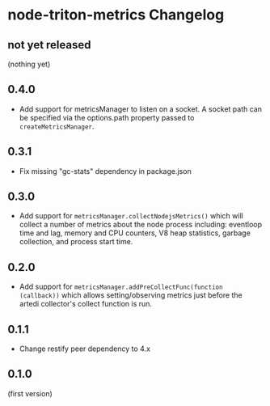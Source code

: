# node-triton-metrics Changelog

## not yet released

(nothing yet)

## 0.4.0

- Add support for metricsManager to listen on a socket. A socket path can be specified
  via the options.path property passed to `createMetricsManager`.

## 0.3.1

- Fix missing "gc-stats" dependency in package.json

## 0.3.0

- Add support for `metricsManager.collectNodejsMetrics()` which will collect a
  number of metrics about the node process including: eventloop time and lag,
  memory and CPU counters, V8 heap statistics, garbage collection, and process
  start time.

## 0.2.0

- Add support for `metricsManager.addPreCollectFunc(function (callback))` which
  allows setting/observing metrics just before the artedi collector's collect
  function is run.

## 0.1.1

- Change restify peer dependency to 4.x

## 0.1.0

(first version)
